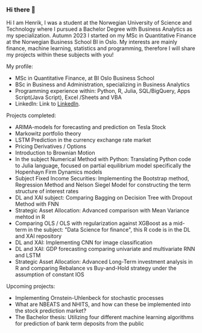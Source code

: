 ### Hi there 👋

<!--
**Henrkkn/Henrkkn** is a ✨ _special_ ✨ repository because its `README.md` (this file) appears on your GitHub profile.

Here are some ideas to get you started:

- 🔭 I’m currently working on ...
- 🌱 I’m currently learning ...
- 👯 I’m looking to collaborate on ...
- 🤔 I’m looking for help with ...
- 💬 Ask me about ...
- 📫 How to reach me: ...
- 😄 Pronouns: ...
- ⚡ Fun fact: ...
-->



Hi I am Henrik, I was a student at the Norwegian University of Science and Technology where I pursued a Bachelor Degree with Business Analytics as my specialization. Autumn 2023 I started on my MSc in Quantitative Finance at the Norwegian Business School BI in Oslo.
My interests are mainly finance, machine learning, statistics and programming, therefore I will share my projects within these subjects with you!

My profile:
- MSc in Quantitative Finance, at BI Oslo Business School
- BSc in Business and Administration, specializing in Business Analytics
- Programming experience within: Python, R, Julia, SQL/BigQuery, Apps Script(Java Script), Excel /Sheets and VBA
- LinkedIn: Link to [LinkedIn](https://www.linkedin.com/in/henrik-krantz-knudsen-aa95531b4/).



Projects completed:
- ARIMA-models for forecasting and prediction on Tesla Stock
- Markowitz portfolio theory
- LSTM Prediction in the currency exchange rate market
- Pricing Derivatives / Options
- Introduction to Brownian Motion
- In the subject Numerical Method with Python: Translating Python code to Julia language, focused on partial equilibrium model specifically the Hopenhayn Firm Dynamics models
- Subject Fixed Income Securities: Implementing the Bootstrap method, Regression Method and Nelson Siegel Model for constructing the term structure of interest rates
- DL and XAI subject: Comparing Bagging on Decision Tree with Dropout Method with FNN 
- Strategic Asset Allocation: Advanced comparison with Mean Variance mehtod in R
- Comparing OLS / OLS with regularization against XGBoost as a mid-term in the subject: "Data Science for finance", this R code is in the DL and XAI repository
- DL and XAI: Implementing CNN for image classification
- DL and XAI: GDP forecasting comparing univariate and multivariate RNN and LSTM
- Strategic Asset Allocation: Advanced Long-Term investment analysis in R and comparing Rebalance vs Buy-and-Hold strategy under the assumption of constant IOS 

Upcoming projects:
- Implementing Ornstein-Uhlenbeck for stochastic processes
- What are NBEATS and NHITS, and how can these be implemented into the stock prediction market?
- The Bachelor thesis: Utilizing four different machine learning algorithms for prediction of bank term deposits from the public
